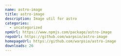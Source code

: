 ```yaml
---
name: astro-image
title: astro-image
description: Image util for astro
categories:
  - uncategorized
npmUrl: https://www.npmjs.com/package/astro-image
repoUrl: https://github.com/warpsio/astro-image
homepageUrl: https://github.com/warpsio/astro-image
downloads: 26
---
```

